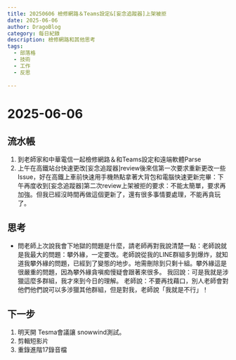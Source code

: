 ```yaml
---
title: 20250606 檢修網路＆Teams設定&[妄念追蹤器]上架被拒
date: 2025-06-06
author: DragoBlog
category: 每日紀錄
description: 檢修網路和其他思考
tags:
  - 部落格
  - 技術
  - 工作
  - 反思
 
---
```


# 2025-06-06

<PostMeta />


## 流水帳

1. 到老師家和中華電信一起檢修網路＆和Teams設定和遠端軟體Parse
2. 上午在高鐵站台快速更改[妄念追蹤器]review後來信第一次要求重新更改一些Issue，好在高鐵上車前快速用手機熱點拿著大背包和電腦快速更新完畢：下午再度收到[妄念追蹤器]第二次review上架被拒的要求：不能太簡單，要求再加強。但我已經沒時間再做這個更新了，還有很多事情要處理，不能再貪玩了。

## 思考
- 問老師上次說我會下地獄的問題是什麼，請老師再對我說清楚一點：老師說就是我最大的問題：攀外緣，一定要改。老師說從我的LINE群組多到爆炸，就知道我攀外緣的問題，已經到了變態的地步。地需刪除到只剩十組。攀外緣這是很嚴重的問題，因為攀外緣貪嗔痴慢疑會跟著來很多。
我回說：可是我就是涉獵這麼多群組，我才來到今日的理解。
老師說：不要再找藉口，別人老師會對他們他們說可以多涉獵其他群組，但是對我，老師說「我就是不行」！


## 下一步
1. 明天開 Tesma會議讓 snowwind測試。
2. 剪輯短影片
3. 重錄進階17錄音檔
